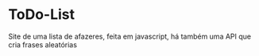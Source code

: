 # ToDo-List
Site de uma lista de afazeres, feita em javascript, há também uma API que cria frases aleatórias
